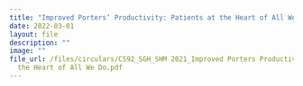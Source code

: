 ```yaml
---
title: "Improved Porters’ Productivity: Patients at the Heart of All We Do"
date: 2022-03-01
layout: file
description: ""
image: ""
file_url: /files/circulars/C592_SGH_SHM 2021_Improved Porters Productivity - Patients at
  the Heart of All We Do.pdf
---
```


